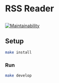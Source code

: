 # RSS Reader
##
[![Maintainability](https://api.codeclimate.com/v1/badges/fc8015f72b886c7bb757/maintainability)](https://codeclimate.com/github/Haliont/project-lvl3-s282/maintainability)
##

## Setup

```sh
make install
```

### Run

```sh
make develop
```
